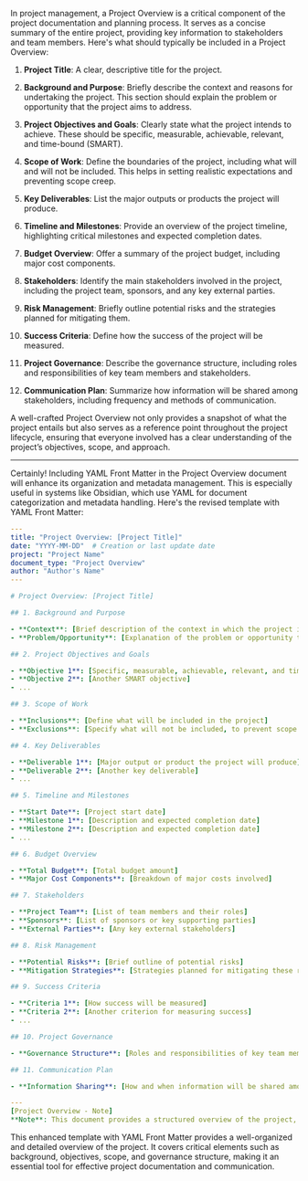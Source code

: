 

In project management, a Project Overview is a critical component of the project documentation and planning process. It serves as a concise summary of the entire project, providing key information to stakeholders and team members. Here's what should typically be included in a Project Overview:

1. **Project Title**: A clear, descriptive title for the project.

2. **Background and Purpose**: Briefly describe the context and reasons for undertaking the project. This section should explain the problem or opportunity that the project aims to address.

3. **Project Objectives and Goals**: Clearly state what the project intends to achieve. These should be specific, measurable, achievable, relevant, and time-bound (SMART).

4. **Scope of Work**: Define the boundaries of the project, including what will and will not be included. This helps in setting realistic expectations and preventing scope creep.

5. **Key Deliverables**: List the major outputs or products the project will produce.

6. **Timeline and Milestones**: Provide an overview of the project timeline, highlighting critical milestones and expected completion dates.

7. **Budget Overview**: Offer a summary of the project budget, including major cost components.

8. **Stakeholders**: Identify the main stakeholders involved in the project, including the project team, sponsors, and any key external parties.

9. **Risk Management**: Briefly outline potential risks and the strategies planned for mitigating them.

10. **Success Criteria**: Define how the success of the project will be measured.

11. **Project Governance**: Describe the governance structure, including roles and responsibilities of key team members and stakeholders.

12. **Communication Plan**: Summarize how information will be shared among stakeholders, including frequency and methods of communication.

A well-crafted Project Overview not only provides a snapshot of what the project entails but also serves as a reference point throughout the project lifecycle, ensuring that everyone involved has a clear understanding of the project’s objectives, scope, and approach.

---
Certainly! Including YAML Front Matter in the Project Overview document will enhance its organization and metadata management. This is especially useful in systems like Obsidian, which use YAML for document categorization and metadata handling. Here's the revised template with YAML Front Matter:

```yaml
---
title: "Project Overview: [Project Title]"
date: "YYYY-MM-DD"  # Creation or last update date
project: "Project Name"
document_type: "Project Overview"
author: "Author's Name"
---

# Project Overview: [Project Title]

## 1. Background and Purpose

- **Context**: [Brief description of the context in which the project is being undertaken]
- **Problem/Opportunity**: [Explanation of the problem or opportunity that the project aims to address]

## 2. Project Objectives and Goals

- **Objective 1**: [Specific, measurable, achievable, relevant, and time-bound objective]
- **Objective 2**: [Another SMART objective]
- ...

## 3. Scope of Work

- **Inclusions**: [Define what will be included in the project]
- **Exclusions**: [Specify what will not be included, to prevent scope creep]

## 4. Key Deliverables

- **Deliverable 1**: [Major output or product the project will produce]
- **Deliverable 2**: [Another key deliverable]
- ...

## 5. Timeline and Milestones

- **Start Date**: [Project start date]
- **Milestone 1**: [Description and expected completion date]
- **Milestone 2**: [Description and expected completion date]
- ...

## 6. Budget Overview

- **Total Budget**: [Total budget amount]
- **Major Cost Components**: [Breakdown of major costs involved]

## 7. Stakeholders

- **Project Team**: [List of team members and their roles]
- **Sponsors**: [List of sponsors or key supporting parties]
- **External Parties**: [Any key external stakeholders]

## 8. Risk Management

- **Potential Risks**: [Brief outline of potential risks]
- **Mitigation Strategies**: [Strategies planned for mitigating these risks]

## 9. Success Criteria

- **Criteria 1**: [How success will be measured]
- **Criteria 2**: [Another criterion for measuring success]
- ...

## 10. Project Governance

- **Governance Structure**: [Roles and responsibilities of key team members and stakeholders]

## 11. Communication Plan

- **Information Sharing**: [How and when information will be shared among stakeholders]

---
[Project Overview - Note]
**Note**: This document provides a structured overview of the project, intended to keep all stakeholders informed and aligned with the project's objectives and progress.
```

This enhanced template with YAML Front Matter provides a well-organized and detailed overview of the project. It covers critical elements such as background, objectives, scope, and governance structure, making it an essential tool for effective project documentation and communication.